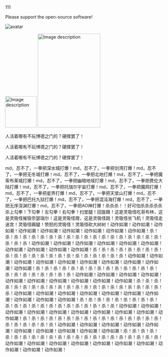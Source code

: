 111

Please support the open-source software! 

![avatar](https://www.zotero.org/static/images/promote/zotero-logo-128x31.png)

<img src="https://www.mozilla.org/media/img/trademarks/mozilla-logo-tm.731d4dab7347.svg" alt="Image description" width="100" height="100" />
<img src="https://kde.org/stuff/clipart/logo/kde-logo-grey-w-slug-2200x3000.png" alt="Image description" width="200" height="300" />

人活着哪有不玩博德之门的？硬撑罢了！

人活着哪有不玩博德之门的？硬撑罢了！

人活着哪有不玩博德之门的？硬撑罢了！

md，忍不了，一拳把深水城打爆！md，忍不了，一拳把剑湾打爆！md，忍不了，一拳把无冬城打爆！md，忍不了，一拳把北地打爆！md，忍不了，一拳把魔索布莱城打爆！md，忍不了，一拳把幽暗地域打爆！md，忍不了，一拳把费伦大陆打爆！md，忍不了，一拳把托瑞尔宇宙打爆！md，忍不了，一拳把魔网打爆！md，忍不了，一拳把星界打爆！md，忍不了，一拳把天堂山打爆！md，忍不了，一拳把巴托九狱打爆！md，忍不了，一拳把混沌海打爆！md，忍不了，一拳把无序深渊打爆！md，忍不了，一拳把AO神打爆！杀杀杀！！好可怕杀杀杀杀杀杀上勾拳！下勾拳！左勾拳！右勾拳！扫堂腿！回旋踢！这是灵吸怪吃哥布林，这是灵吸怪摧毁奈瑟瑞尔！这是灵吸怪蹬，这是灵吸怪跳！灵吸怪坐飞机！灵吸怪走迷宫！灵吸怪踢腿！愤怒的灵吸怪！灵吸怪砍大树树！动作如潮！动作如潮！动作如潮！动作如潮！动作如潮！动作如潮！动作如潮！动作如潮！动作如潮！杀！杀！杀！杀！杀！杀！杀！杀！杀！杀！杀！杀！杀！杀！杀！杀！杀！杀！杀！杀！杀！杀！动作如潮！动作如潮！动作如潮！动作如潮！动作如潮！动作如潮！动作如潮！动作如潮！动作如潮！动作如潮！杀！杀！杀！杀！杀！杀！杀！杀！杀！杀！杀！杀！杀！杀！杀！杀！杀！杀！杀！杀！杀！杀！动作如潮！动作如潮！动作如潮！动作如潮！动作如潮！动作如潮！动作如潮！动作如潮！动作如潮！动作如潮！杀！杀！杀！杀！杀！杀！杀！杀！杀！杀！杀！杀！杀！杀！杀！杀！杀！杀！杀！杀！杀！杀！动作如潮！动作如潮！动作如潮！动作如潮！动作如潮！动作如潮！动作如潮！动作如潮！动作如潮！动作如潮！杀！杀！杀！杀！杀！杀！杀！杀！杀！杀！杀！杀！杀！杀！杀！杀！杀！杀！杀！杀！杀！杀！动作如潮！动作如潮！动作如潮！动作如潮！动作如潮！动作如潮！动作如潮！动作如潮！动作如潮！动作如潮！杀！杀！杀！杀！杀！杀！杀！杀！杀！杀！杀！杀！杀！杀！杀！杀！杀！杀！杀！杀！杀！杀！动作如潮！动作如潮！动作如潮！动作如潮！动作如潮！动作如潮！动作如潮！动作如潮！动作如潮！动作如潮！杀！杀！杀！杀！杀！杀！杀！杀！杀！杀！杀！杀！杀！杀！杀！杀！杀！杀！杀！杀！杀！杀！动作如潮！动作如潮！动作如潮！动作如潮！动作如潮！动作如潮！动作如潮！动作如潮！动作如潮！动作如潮！杀！杀！杀！杀！杀！杀！杀！杀！杀！杀！杀！杀！杀！杀！杀！杀！杀！杀！杀！杀！杀！杀！动作如潮！动作如潮！动作如潮！动作如潮！动作如潮！动作如潮！动作如潮！动作如潮！动作如潮！动作如潮！
